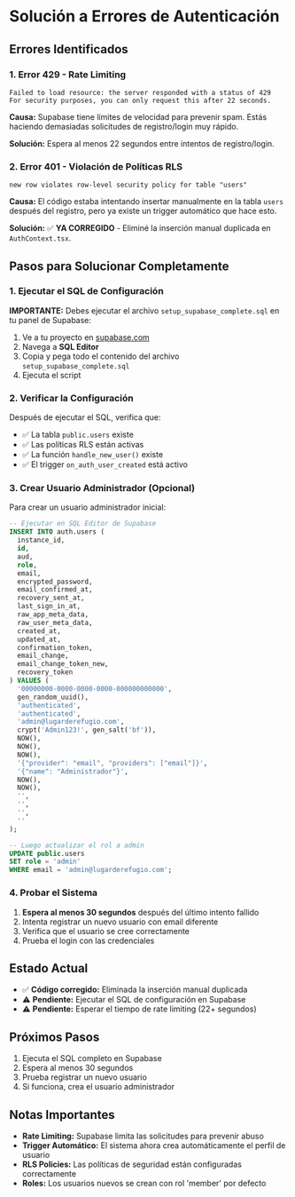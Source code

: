# Solución a Errores de Autenticación

## Errores Identificados

### 1. Error 429 - Rate Limiting
```
Failed to load resource: the server responded with a status of 429
For security purposes, you can only request this after 22 seconds.
```

**Causa:** Supabase tiene límites de velocidad para prevenir spam. Estás haciendo demasiadas solicitudes de registro/login muy rápido.

**Solución:** Espera al menos 22 segundos entre intentos de registro/login.

### 2. Error 401 - Violación de Políticas RLS
```
new row violates row-level security policy for table "users"
```

**Causa:** El código estaba intentando insertar manualmente en la tabla `users` después del registro, pero ya existe un trigger automático que hace esto.

**Solución:** ✅ **YA CORREGIDO** - Eliminé la inserción manual duplicada en `AuthContext.tsx`.

## Pasos para Solucionar Completamente

### 1. Ejecutar el SQL de Configuración

**IMPORTANTE:** Debes ejecutar el archivo `setup_supabase_complete.sql` en tu panel de Supabase:

1. Ve a tu proyecto en [supabase.com](https://supabase.com)
2. Navega a **SQL Editor**
3. Copia y pega todo el contenido del archivo `setup_supabase_complete.sql`
4. Ejecuta el script

### 2. Verificar la Configuración

Después de ejecutar el SQL, verifica que:

- ✅ La tabla `public.users` existe
- ✅ Las políticas RLS están activas
- ✅ La función `handle_new_user()` existe
- ✅ El trigger `on_auth_user_created` está activo

### 3. Crear Usuario Administrador (Opcional)

Para crear un usuario administrador inicial:

```sql
-- Ejecutar en SQL Editor de Supabase
INSERT INTO auth.users (
  instance_id,
  id,
  aud,
  role,
  email,
  encrypted_password,
  email_confirmed_at,
  recovery_sent_at,
  last_sign_in_at,
  raw_app_meta_data,
  raw_user_meta_data,
  created_at,
  updated_at,
  confirmation_token,
  email_change,
  email_change_token_new,
  recovery_token
) VALUES (
  '00000000-0000-0000-0000-000000000000',
  gen_random_uuid(),
  'authenticated',
  'authenticated',
  'admin@lugarderefugio.com',
  crypt('Admin123!', gen_salt('bf')),
  NOW(),
  NOW(),
  NOW(),
  '{"provider": "email", "providers": ["email"]}',
  '{"name": "Administrador"}',
  NOW(),
  NOW(),
  '',
  '',
  '',
  ''
);

-- Luego actualizar el rol a admin
UPDATE public.users 
SET role = 'admin' 
WHERE email = 'admin@lugarderefugio.com';
```

### 4. Probar el Sistema

1. **Espera al menos 30 segundos** después del último intento fallido
2. Intenta registrar un nuevo usuario con email diferente
3. Verifica que el usuario se cree correctamente
4. Prueba el login con las credenciales

## Estado Actual

- ✅ **Código corregido:** Eliminada la inserción manual duplicada
- ⚠️ **Pendiente:** Ejecutar el SQL de configuración en Supabase
- ⚠️ **Pendiente:** Esperar el tiempo de rate limiting (22+ segundos)

## Próximos Pasos

1. Ejecuta el SQL completo en Supabase
2. Espera al menos 30 segundos
3. Prueba registrar un nuevo usuario
4. Si funciona, crea el usuario administrador

## Notas Importantes

- **Rate Limiting:** Supabase limita las solicitudes para prevenir abuso
- **Trigger Automático:** El sistema ahora crea automáticamente el perfil de usuario
- **RLS Policies:** Las políticas de seguridad están configuradas correctamente
- **Roles:** Los usuarios nuevos se crean con rol 'member' por defecto
